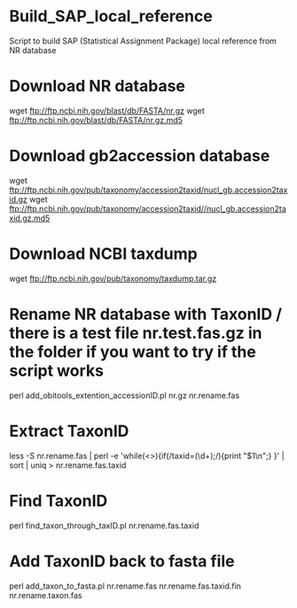 # Build_SAP_local_reference
Script to build SAP (Statistical Assignment Package) local reference from NR database

# Download NR database
wget ftp://ftp.ncbi.nih.gov/blast/db/FASTA/nr.gz
wget ftp://ftp.ncbi.nih.gov/blast/db/FASTA/nr.gz.md5

# Download gb2accession database
wget ftp://ftp.ncbi.nih.gov/pub/taxonomy/accession2taxid/nucl_gb.accession2taxid.gz
wget ftp://ftp.ncbi.nih.gov/pub/taxonomy/accession2taxid//nucl_gb.accession2taxid.gz.md5

# Download NCBI taxdump
wget ftp://ftp.ncbi.nih.gov/pub/taxonomy/taxdump.tar.gz

# Rename NR database with TaxonID / there is a test file nr.test.fas.gz in the folder if you want to try if the script works
perl add_obitools_extention_accessionID.pl nr.gz nr.rename.fas

# Extract TaxonID
less -S nr.rename.fas | perl -e 'while(<>){if(/taxid=(\d+);/){print "$1\n";} }' | sort | uniq > nr.rename.fas.taxid

# Find TaxonID 
perl find_taxon_through_taxID.pl nr.rename.fas.taxid

# Add TaxonID back to fasta file
perl add_taxon_to_fasta.pl nr.rename.fas nr.rename.fas.taxid.fin nr.rename.taxon.fas
